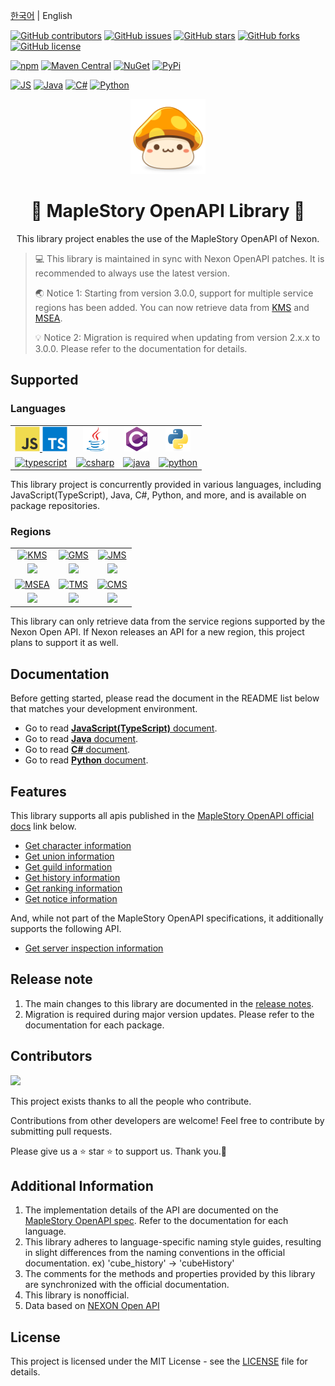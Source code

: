 [한국어](./README.md) | English

[![GitHub contributors](https://img.shields.io/github/contributors/SpiralMoon/maplestory.openapi.svg)](https://github.com/SpiralMoon/maplestory.openapi/graphs/contributors)
[![GitHub issues](https://img.shields.io/github/issues/SpiralMoon/maplestory.openapi.svg)](https://github.com/SpiralMoon/maplestory.openapi/issues)
[![GitHub stars](https://img.shields.io/github/stars/SpiralMoon/maplestory.openapi.svg)](https://github.com/SpiralMoon/maplestory.openapi/stargazers)
[![GitHub forks](https://img.shields.io/github/forks/SpiralMoon/maplestory.openapi.svg)](https://github.com/SpiralMoon/maplestory.openapi/network/members)
[![GitHub license](https://img.shields.io/github/license/SpiralMoon/maplestory.openapi.svg)](https://github.com/SpiralMoon/maplestory.openapi/blob/master/LICENSE)

[![npm](https://img.shields.io/npm/v/maplestory-openapi)](https://www.npmjs.com/package/maplestory-openapi)
[![Maven Central](https://img.shields.io/maven-central/v/dev.spiralmoon/maplestory-openapi)](https://search.maven.org/artifact/dev.spiralmoon/maplestory-openapi)
[![NuGet](https://img.shields.io/nuget/v/MapleStory.OpenAPI)](https://www.nuget.org/packages/MapleStory.OpenAPI)
[![PyPi](https://img.shields.io/pypi/v/maplestory-openapi)](https://pypi.org/project/maplestory-openapi)

[![JS](https://github.com/SpiralMoon/maplestory.openapi/actions/workflows/js_test.yaml/badge.svg)](https://github.com/SpiralMoon/maplestory.openapi/actions/workflows/js_test.yaml)
[![Java](https://github.com/SpiralMoon/maplestory.openapi/actions/workflows/java_test.yaml/badge.svg)](https://github.com/SpiralMoon/maplestory.openapi/actions/workflows/java_test.yaml)
[![C#](https://github.com/SpiralMoon/maplestory.openapi/actions/workflows/csharp_test.yaml/badge.svg)](https://github.com/SpiralMoon/maplestory.openapi/actions/workflows/csharp_test.yaml)
[![Python](https://github.com/SpiralMoon/maplestory.openapi/actions/workflows/python_test.yaml/badge.svg)](https://github.com/SpiralMoon/maplestory.openapi/actions/workflows/python_test.yaml)

<div align="center">
    <img src="./logo.png" width="120" height="120"/>
</div>
<h1 align="center">🍁 MapleStory OpenAPI Library 🍁</h1>
<p align="center">This library project enables the use of the MapleStory OpenAPI of Nexon.</p>

>💻 This library is maintained in sync with Nexon OpenAPI patches. It is recommended to always use the latest version.
> 
> 🌏 Notice 1: Starting from version 3.0.0, support for multiple service regions has been added. You can now retrieve data from [KMS](https://maplestory.nexon.com/) and [MSEA](http://www.maplesea.com/index/).
> 
> 💡 Notice 2: Migration is required when updating from version 2.x.x to 3.0.0. Please refer to the documentation for details.

## Supported
### Languages
<div align="center">
    <table>
      <tr>
        <td align="center">
          <a href="https://www.npmjs.com/package/maplestory-openapi" target="_blank" rel="noreferrer">
            <img src="https://raw.githubusercontent.com/devicons/devicon/master/icons/javascript/javascript-original.svg" alt="javascript" width="40" height="40"/>
          </a>
          <a href="https://www.npmjs.com/package/maplestory-openapi" target="_blank" rel="noreferrer">
            <img src="https://raw.githubusercontent.com/devicons/devicon/master/icons/typescript/typescript-original.svg" alt="typescript" width="40" height="40"/>
          </a>
        </td>
        <td align="center">
          <a href="https://search.maven.org/artifact/dev.spiralmoon/maplestory-openapi" target="_blank" rel="noreferrer">
            <img src="https://raw.githubusercontent.com/devicons/devicon/master/icons/java/java-original.svg" alt="java" width="40" height="40"/>
          </a>
        </td>
        <td align="center">
          <a href="https://www.nuget.org/packages/MapleStory.OpenAPI" target="_blank" rel="noreferrer">
            <img src="https://raw.githubusercontent.com/devicons/devicon/master/icons/csharp/csharp-original.svg" alt="csharp" width="40" height="40"/>
          </a>
        </td>
        <td align="center">
          <a href="https://pypi.org/project/maplestory_openapi" target="_blank" rel="noreferrer">
            <img src="https://raw.githubusercontent.com/devicons/devicon/master/icons/python/python-original.svg" alt="python" width="40" height="40"/>
          </a>
        </td>
      </tr>
      <tr>
        <td align="center">
          <a href="https://www.npmjs.com/package/maplestory-openapi" target="_blank" rel="noreferrer">
            <img src="https://img.shields.io/npm/v/maplestory-openapi?label=" alt="typescript"/>
          </a>
        </td>
        <td align="center">
          <a href="https://search.maven.org/artifact/dev.spiralmoon/maplestory-openapi" target="_blank" rel="noreferrer">
            <img src="https://img.shields.io/maven-central/v/dev.spiralmoon/maplestory-openapi?label=" alt="csharp"/>
          </a>
        </td>
        <td align="center">
          <a href="https://www.nuget.org/packages/MapleStory.OpenAPI" target="_blank" rel="noreferrer">
            <img src="https://img.shields.io/nuget/v/MapleStory.OpenAPI?label=" alt="java"/>
          </a>
        </td>
        <td align="center">
          <a href="https://pypi.org/project/maplestory_openapi" target="_blank" rel="noreferrer">
            <img src="https://img.shields.io/pypi/v/maplestory-openapi?label=" alt="python"/>
          </a>
        </td>
      </tr>
    </table>
</div>

This library project is concurrently provided in various languages, including JavaScript(TypeScript), Java, C#, Python, and more, and is available on package repositories.

### Regions
<div align="center">
    <table>
      <tr>
        <td align="center">
          <a href="https://maplestory.nexon.com/" target="_blank" rel="noreferrer">
            <img src="https://upload.wikimedia.org/wikipedia/ko/thumb/8/8a/MapleStory_logo.png/250px-MapleStory_logo.png" alt="KMS" />
          </a>
        </td>
        <td align="center">
          <a href="https://www.nexon.com/maplestory/" target="_blank" rel="noreferrer">
            <img src="https://i.namu.wiki/i/-WKuX88iUEMC9-Lh5aRpA_pjgxZGmagDkhoyYLwBlxG-o60NbBlIG0B-dTXRRAO2cfSthfgBAav6X9AQOVZo69F3cr_ZvltIQ2TIwM5e0y380snj8jh_6UmDFV3u4mIPx9qv7I8mdbnZ5RJnVFCmwA.webp" alt="GMS" />
          </a>
        </td>
        <td align="center">
          <a href="https://maplestory.nexon.co.jp/" target="_blank" rel="noreferrer">
            <img src="https://i.namu.wiki/i/co2Bfq0sjQPN-9FLFHuMzZIpXKj4QgtJx7gmH_REucvs70wVJ07YT7i89Yuk4pbpDW2a7r9dPJ7ShtVxKw-DzNwNA4E23gpVLz1DmZZsN_wqjkI5zYQ41gNzCOYE7QVGCz8AndqU7Q7YfkKl6BwMBg.webp" alt="JMS" />
          </a>
        </td>
      </tr>
      <tr>
        <td align="center">
          <a href="https://openapi.nexon.com/ko/game/maplestory/?id=14" target="_blank" rel="noreferrer">
            <img src="https://img.shields.io/badge/KMS-support-green" />
          </a>
        </td>
        <td align="center">
          <a target="_blank" rel="noreferrer">
            <img src="https://img.shields.io/badge/GMS-not_supported-red" />
          </a>
        </td>
        <td align="center">
          <a target="_blank" rel="noreferrer">
            <img src="https://img.shields.io/badge/JMS-not_supported-red" />
          </a>
        </td>
      </tr>
      <tr>
        <td align="center">
          <a href="http://www.maplesea.com/index" target="_blank" rel="noreferrer">
            <img src="https://media.playpark.net/pp/intro/images/msea_logo_w.png" alt="MSEA" />
          </a>
        </td>
        <td align="center">
          <a href="http://maplestory.beanfun.com/" target="_blank" rel="noreferrer">
            <img src="https://i.namu.wiki/i/UrML691KGq0k-HJYmrhRUlbgIGbO376uQWCwHiXmOUytxQyZMCFWPmdy4Lo5TXr3AoZ0ivireTjzu0WrzUuVw1Gg2rlI8x1P6Crz6KABCln_1fGkQ3J2uLeAjhiFr6mY8oPAA4QjnRoyVZEc-lQZ2g.webp" alt="TMS" />
          </a>
        </td>
        <td align="center">
          <a href="https://mxd.web.sdo.com/web7/home/index.html" target="_blank" rel="noreferrer">
            <img src="https://i.namu.wiki/i/GkTPEQ8mkux1qZrMqFn_xcI_mA34L1rEKXM1gbGkJJaGZBn2hXcNKpy4PDYOhrwFJ7jhV_M-JwP6PLlIP9dPNg6jlXxSbpQ272ODLjQyJ4Mj2QUKI328NWEaipZGYLUgeN6i15fy-3StKgJWVyqOIA.webp" alt="CMS" />
          </a>
        </td>
      </tr>
      <tr>
        <td align="center">
          <a href="https://openapi.nexon.com/en/game/maplestorysea/?id=45" target="_blank" rel="noreferrer">
            <img src="https://img.shields.io/badge/MSEA-support-green" />
          </a>
        </td>
        <td align="center">
          <a target="_blank" rel="noreferrer">
            <img src="https://img.shields.io/badge/TMS-not_supported-red" />
          </a>
        </td>
        <td align="center">
          <a target="_blank" rel="noreferrer">
            <img src="https://img.shields.io/badge/CMS-not_supported-red" />
          </a>
        </td>
      </tr>
    </table>
</div>

This library can only retrieve data from the service regions supported by the Nexon Open API. If Nexon releases an API for a new region, this project plans to support it as well.

## Documentation
Before getting started, please read the document in the README list below that matches your development environment.

- Go to read [**JavaScript(TypeScript)** document](./js/README-en.md).
- Go to read [**Java** document](./java/README-en.md).
- Go to read [**C#** document](./csharp/README-en.md).
- Go to read [**Python** document](./python/README-en.md).

## Features
This library supports all apis published in the [MapleStory OpenAPI official docs](https://openapi.nexon.com/game/maplestory) link below.

- [Get character information](https://openapi.nexon.com/ko/game/maplestory/?id=14)
- [Get union information](https://openapi.nexon.com/ko/game/maplestory/?id=15)
- [Get guild information](https://openapi.nexon.com/ko/game/maplestory/?id=16)
- [Get history information](https://openapi.nexon.com/ko/game/maplestory/?id=17)
- [Get ranking information](https://openapi.nexon.com/ko/game/maplestory/?id=18)
- [Get notice information](https://openapi.nexon.com/ko/game/maplestory/?id=24)

And, while not part of the MapleStory OpenAPI specifications, it additionally supports the following API.

- [Get server inspection information](https://api.maplestory.nexon.com/soap/maplestory.asmx?op=GetInspectionInfo)

## Release note
1. The main changes to this library are documented in the [release notes](https://github.com/SpiralMoon/maplestory.openapi/releases).
2. Migration is required during major version updates. Please refer to the documentation for each package.

## Contributors
<a href="https://github.com/SpiralMoon/maplestory.openapi/graphs/contributors">
    <img src="https://contrib.rocks/image?repo=SpiralMoon/maplestory.openapi" />
</a>

This project exists thanks to all the people who contribute.

Contributions from other developers are welcome! Feel free to contribute by submitting pull requests.

Please give us a ⭐ star ⭐ to support us. Thank you.💖

## Additional Information

1. The implementation details of the API are documented on the [MapleStory OpenAPI spec](https://openapi.nexon.com/game/maplestory). Refer to the documentation for each language.
2. This library adheres to language-specific naming style guides, resulting in slight differences from the naming conventions in the official documentation. ex) 'cube_history' -> 'cubeHistory'
3. The comments for the methods and properties provided by this library are synchronized with the official documentation.
4. This library is nonofficial.
5. Data based on [NEXON Open API](https://openapi.nexon.com)

## License

This project is licensed under the MIT License - see the [LICENSE](./LICENSE) file for details.

